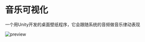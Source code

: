 # 音乐可视化

一个用Unity开发的桌面壁纸程序，它会跟随系统的音频做音乐律动表现

![preview](https://github.com/hihijack/UnityMusicVisible/assets/3328736/bfc5bb5c-154e-4c59-9b45-ae8efbf669b7)

